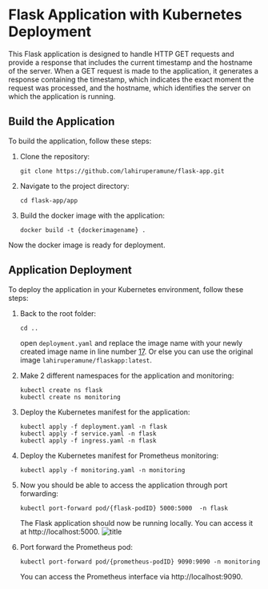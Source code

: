 # Flask Application with Kubernetes Deployment

This Flask application is designed to handle HTTP GET requests and provide a response that includes the current timestamp and the hostname of the server. When a GET request is made to the application, it generates a response containing the timestamp, which indicates the exact moment the request was processed, and the hostname, which identifies the server on which the application is running.

## Build the Application

To build the application, follow these steps:

1. Clone the repository:

   ```shell
   git clone https://github.com/lahiruperamune/flask-app.git
    ```
2. Navigate to the project directory:

    ```shell
    cd flask-app/app
    ```

3. Build the docker image with the application:

    ```shell
    docker build -t {dockerimagename} .
    ```

Now the docker image is ready for deployment.

## Application Deployment
To deploy the application in your Kubernetes environment, follow these steps:

1. Back to the root folder:

   ```shell
   cd ..
    ```
    open  `deployment.yaml` and replace the image name with your newly created image name in line number [17](https://github.com/lahiruperamune/flask-app/blob/main/deployment.yaml#L17). Or else you can use the original image  `lahiruperamune/flaskapp:latest`.

2. Make 2 different namespaces for the application and monitoring:

   ```shell
   kubectl create ns flask
   kubectl create ns monitoring
    ```
3. Deploy the Kubernetes manifest for the application:

   ```shell
   kubectl apply -f deployment.yaml -n flask
   kubectl apply -f service.yaml -n flask
   kubectl apply -f ingress.yaml -n flask
    ```
4. Deploy the Kubernetes manifest for Prometheus monitoring:

   ```shell
   kubectl apply -f monitoring.yaml -n monitoring
    ```
5. Now you should be able to access the application through port forwarding:
   ```shell
   kubectl port-forward pod/{flask-podID} 5000:5000  -n flask
    ```
     The Flask application should now be running locally. You can access it at http://localhost:5000.
   ![title](images/flask-app.png)

7. Port forward the Prometheus pod:
   ```shell
   kubectl port-forward pod/{prometheus-podID} 9090:9090 -n monitoring
    ```
    You can access the Prometheus interface via http://localhost:9090.

